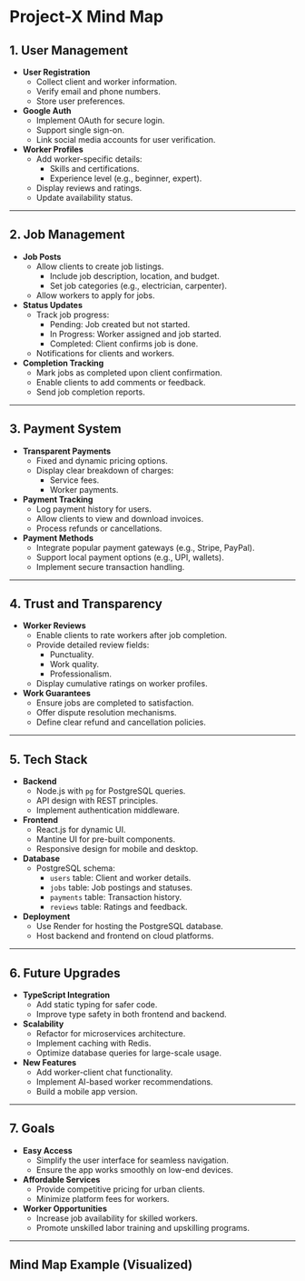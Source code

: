 # Project-X Mind Map

## 1. User Management
- **User Registration**
  - Collect client and worker information.
  - Verify email and phone numbers.
  - Store user preferences.
- **Google Auth**
  - Implement OAuth for secure login.
  - Support single sign-on.
  - Link social media accounts for user verification.
- **Worker Profiles**
  - Add worker-specific details:
    - Skills and certifications.
    - Experience level (e.g., beginner, expert).
  - Display reviews and ratings.
  - Update availability status.

---

## 2. Job Management
- **Job Posts**
  - Allow clients to create job listings.
    - Include job description, location, and budget.
    - Set job categories (e.g., electrician, carpenter).
  - Allow workers to apply for jobs.
- **Status Updates**
  - Track job progress:
    - Pending: Job created but not started.
    - In Progress: Worker assigned and job started.
    - Completed: Client confirms job is done.
  - Notifications for clients and workers.
- **Completion Tracking**
  - Mark jobs as completed upon client confirmation.
  - Enable clients to add comments or feedback.
  - Send job completion reports.

---

## 3. Payment System
- **Transparent Payments**
  - Fixed and dynamic pricing options.
  - Display clear breakdown of charges:
    - Service fees.
    - Worker payments.
- **Payment Tracking**
  - Log payment history for users.
  - Allow clients to view and download invoices.
  - Process refunds or cancellations.
- **Payment Methods**
  - Integrate popular payment gateways (e.g., Stripe, PayPal).
  - Support local payment options (e.g., UPI, wallets).
  - Implement secure transaction handling.

---

## 4. Trust and Transparency
- **Worker Reviews**
  - Enable clients to rate workers after job completion.
  - Provide detailed review fields:
    - Punctuality.
    - Work quality.
    - Professionalism.
  - Display cumulative ratings on worker profiles.
- **Work Guarantees**
  - Ensure jobs are completed to satisfaction.
  - Offer dispute resolution mechanisms.
  - Define clear refund and cancellation policies.

---

## 5. Tech Stack
- **Backend**
  - Node.js with `pg` for PostgreSQL queries.
  - API design with REST principles.
  - Implement authentication middleware.
- **Frontend**
  - React.js for dynamic UI.
  - Mantine UI for pre-built components.
  - Responsive design for mobile and desktop.
- **Database**
  - PostgreSQL schema:
    - `users` table: Client and worker details.
    - `jobs` table: Job postings and statuses.
    - `payments` table: Transaction history.
    - `reviews` table: Ratings and feedback.
- **Deployment**
  - Use Render for hosting the PostgreSQL database.
  - Host backend and frontend on cloud platforms.

---

## 6. Future Upgrades
- **TypeScript Integration**
  - Add static typing for safer code.
  - Improve type safety in both frontend and backend.
- **Scalability**
  - Refactor for microservices architecture.
  - Implement caching with Redis.
  - Optimize database queries for large-scale usage.
- **New Features**
  - Add worker-client chat functionality.
  - Implement AI-based worker recommendations.
  - Build a mobile app version.

---

## 7. Goals
- **Easy Access**
  - Simplify the user interface for seamless navigation.
  - Ensure the app works smoothly on low-end devices.
- **Affordable Services**
  - Provide competitive pricing for urban clients.
  - Minimize platform fees for workers.
- **Worker Opportunities**
  - Increase job availability for skilled workers.
  - Promote unskilled labor training and upskilling programs.

---

## Mind Map Example (Visualized)